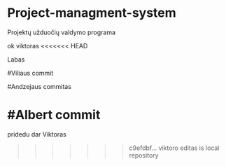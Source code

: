 # Project-managment-system
Projektų užduočių valdymo programa

ok viktoras
<<<<<<< HEAD

Labas

#Viliaus commit

#Andzejaus commitas

#Albert commit
=======
pridedu dar Viktoras

>>>>>>> c9efdbf... viktoro editas is local repository
